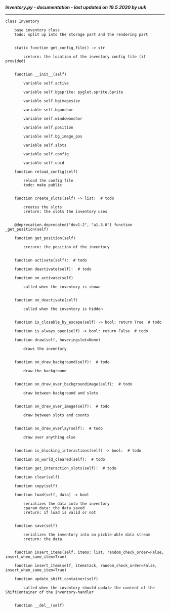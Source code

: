 ***Inventory.py - documentation - last updated on 19.5.2020 by uuk***
___

    class Inventory
        
        base inventory class
        todo: split up into the storage part and the rendering part


        static function get_config_file() -> str
            
            :return: the location of the inventory config file (if provided)


        function __init__(self)

            variable self.active

            variable self.bgsprite: pyglet.sprite.Sprite

            variable self.bgimagesize

            variable self.bganchor

            variable self.windowanchor

            variable self.position

            variable self.bg_image_pos

            variable self.slots

            variable self.config

            variable self.uuid

        function reload_config(self)
            
            reload the config file
            todo: make public


        function create_slots(self) -> list:  # todo
            
            creates the slots
            :return: the slots the inventory uses


        @deprecation.deprecated("dev1-2", "a1.3.0") function _get_position(self)

        function get_position(self)
            
            :return: the position of the inventory


        function activate(self):  # todo

        function deactivate(self):  # todo

        function on_activate(self)
            
            called when the inventory is shown


        function on_deactivate(self)
            
            called when the inventory is hidden


        function is_closable_by_escape(self) -> bool: return True  # todo

        function is_always_open(self) -> bool: return False  # todo

        function draw(self, hoveringslot=None)
            
            draws the inventory


        function on_draw_background(self):  # todo
            
            draw the background


        function on_draw_over_backgroundimage(self):  # todo
            
            draw between background and slots


        function on_draw_over_image(self):  # todo
            
            draw between slots and counts


        function on_draw_overlay(self):  # todo
            
            draw over anything else


        function is_blocking_interactions(self) -> bool:  # todo

        function on_world_cleared(self):  # todo

        function get_interaction_slots(self):  # todo

        function clear(self)

        function copy(self)

        function load(self, data) -> bool
            
            serializes the data into the inventory
            :param data: the data saved
            :return: if load is valid or not


        function save(self)
            
            serializes the inventory into an pickle-able data stream
            :return: the data


        function insert_items(self, items: list, random_check_order=False, insert_when_same_item=True)

        function insert_item(self, itemstack, random_check_order=False, insert_when_same_item=True)

        function update_shift_container(self)
            
            called when the inventory should update the content of the ShiftContainer of the inventory-handler


        function __del__(self)